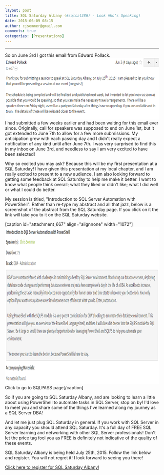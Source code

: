 ```yaml
---
layout: post
title: SQL Saturday Albany (#sqlsat386) - Look Who's Speaking!
date: 2015-06-09 08:15
author: cjsommer@gmail.com
comments: true
categories: [Presentations]
---
```

<hr>
So on June 3rd I got this email from Edward Pollack.
<img src="/img/2015/06/SessionSelected.png" alt="SessionSelected" width="724" height="201" class="alignnone size-full wp-image-665" />
I had submitted a few weeks earlier and had been waiting for this email ever since. Originally, call for speakers was supposed to end on June 1st, but it got extended to June 7th to allow for a few more submissions. My anticipation grew with each passing day and I didn't really expect a notification of any kind until after June 7th. I was very surprised to find this in my inbox on June 3rd, and needless to say I am very excited to have been selected!

Why so excited you may ask? Because this will be my first presentation at a SQL Saturday! I have given this presentation at my local chapter, and I am really excited to present to a new audience. I am also looking forward to getting some feedback at SQL Saturday to help me make it better. I want to know what people think overall; what they liked or didn't like; what I did well or what I could do better. 

My session is titled, "Introduction to SQL Server Automation with PowerShell". Rather than re-type my abstract and all that jazz, below is a screenshot of the abstract from the SQL Saturday page. If you click on it the link will take you to it on the SQL Saturday website.

[caption id="attachment_667" align="alignnone" width="1072"]<a href="http://www.sqlsaturday.com/386/Sessions/Details.aspx?sid=37179" target="_blank"><img src="/img/2015/06/PASSSession.png" alt="Click to go to SQLPASS page" width="1072" height="514" class="size-full wp-image-667" /></a> Click to go to SQLPASS page[/caption]

So if you are going to SQL Saturday Albany, and are looking to learn a little about using PowerShell to automate tasks in SQL Server, stop on by! I'd love to meet you and share some of the things I've learned along my journey as a SQL Server DBA! 

And let me just plug SQL Saturday in general. If you work with SQL Server in any capacity you should attend SQL Saturday. It's a full day of FREE SQL Server learning and networking with other SQL Server professionals! Don't let the price tag fool you as FREE is definitely not indicative of the quality of these events. 

SQL Saturday Albany is being held July 25th, 2015. Follow the link below and register. You will not regret it! I look forward to seeing you there!

<a href="http://www.sqlsaturday.com/386/EventHome.aspx" target="_blank">Click here to register for SQL Saturday Albany!</a>


